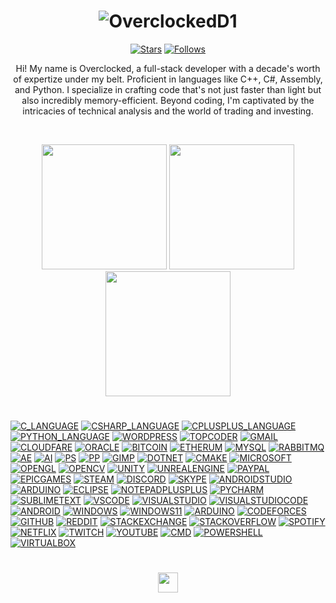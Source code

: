 <h1 align=center><img src="https://readme-typing-svg.demolab.com?font=Antos&size=50&pause=5000&color=0045F7&center=true&Center=true&repeat=true&width=512&height=128&lines=OverclockedD2" alt="OverclockedD1" /></h1>

<p align="center">
  <a href="https://github.com/OverclockedD2?tab=repositories&sort=stargazers">
    <img alt="Stars" title="Stars" src="https://custom-icon-badges.demolab.com/github/stars/OverclockedD2?color=55960c&style=for-the-badge&labelColor=488207&logo=star"/></a>
  <a href="https://github.com/OverclockedD2?tab=followers">
    <img alt="Follows" title="Follows" src="https://custom-icon-badges.demolab.com/github/followers/OverclockedD2?color=236ad3&labelColor=1155ba&style=for-the-badge&logo=person-add&label=Follow&logoColor=white"/></a>
</p>

<p align=center> Hi! My name is Overclocked, a full-stack developer with a decade's worth of expertize under my belt. Proficient in languages like C++, C#, Assembly, and Python. I specialize in crafting code that's not just faster than light but also incredibly memory-efficient. Beyond coding, I'm captivated by the intricacies of technical analysis and the world of trading and investing. </p>

<br />
<p align="center">
  <img height="200" src="https://github-readme-stats.vercel.app/api?username=overclockedd2&theme=yeblu&show_icons=true" />
  <img height="200" src="https://github-readme-stats.vercel.app/api/top-langs/?username=overclockedd2&theme=yeblu" />
  <img height="200" src="https://github-readme-streak-stats.herokuapp.com/?user=overclockedd2&theme=yeblu"/>
</p>

<h1></h1>
<a href="https://github.com/OverclockedD2"><img alt="C_LANGUAGE" src="https://img.shields.io/badge/C-00599C?style=for-the-badge&logo=c&logoColor=white"></a>
<a href="https://github.com/OverclockedD2"><img alt="CSHARP_LANGUAGE" src="https://img.shields.io/badge/C%23-239120?style=for-the-badge&logo=c-sharp&logoColor=white"></a>
<a href="https://github.com/OverclockedD2"><img alt="CPLUSPLUS_LANGUAGE" src="https://img.shields.io/badge/C%2B%2B-00599C?style=for-the-badge&logo=c%2B%2B&logoColor=white"></a>
<a href="https://github.com/OverclockedD2"><img alt="PYTHON_LANGUAGE" src="https://img.shields.io/badge/Python-FFD43B?style=for-the-badge&logo=python&logoColor=blue"></a>
<a href="https://github.com/OverclockedD2"><img alt="WORDPRESS" src="https://img.shields.io/badge/Wordpress-21759B?style=for-the-badge&logo=wordpress&logoColor=white"></a>
<a href="https://github.com/OverclockedD2"><img alt="TOPCODER" src="https://img.shields.io/badge/Topcoder-29A7DF?style=for-the-badge&logo=Topcoder&logoColor=white"></a>
<a href="https://github.com/OverclockedD2"><img alt="GMAIL" src="https://img.shields.io/badge/Gmail-D14836?style=for-the-badge&logo=gmail&logoColor=white"></a>
<a href="https://github.com/OverclockedD2"><img alt="CLOUDFARE" src="https://img.shields.io/badge/Cloudflare-F38020?style=for-the-badge&logo=Cloudflare&logoColor=white"></a>
<a href="https://github.com/OverclockedD2"><img alt="ORACLE" src="https://img.shields.io/badge/Oracle-F80000?style=for-the-badge&logo=oracle&logoColor=black"></a>
<a href="https://github.com/OverclockedD2"><img alt="BITCOIN" src="https://img.shields.io/badge/Bitcoin-000000?style=for-the-badge&logo=bitcoin&logoColor=white"></a>
<a href="https://github.com/OverclockedD2"><img alt="ETHERUM" src="https://img.shields.io/badge/Ethereum-3C3C3D?style=for-the-badge&logo=Ethereum&logoColor=white"></a>
<a href="https://github.com/OverclockedD2"><img alt="MYSQL" src="https://img.shields.io/badge/MySQL-005C84?style=for-the-badge&logo=mysql&logoColor=white"></a>
<a href="https://github.com/OverclockedD2"><img alt="RABBITMQ" src="https://img.shields.io/badge/rabbitmq-%23FF6600.svg?&style=for-the-badge&logo=rabbitmq&logoColor=white"></a>
<a href="https://github.com/OverclockedD2"><img alt="AE" src="https://img.shields.io/badge/Adobe%20after%20affects-CF96FD?style=for-the-badge&logo=Adobe%20after%20effects&logoColor=393665"></a>
<a href="https://github.com/OverclockedD2"><img alt="AI" src="https://img.shields.io/badge/Adobe%20Illustrator-FF9A00?style=for-the-badge&logo=adobe%20illustrator&logoColor=white"></a>
<a href="https://github.com/OverclockedD2"><img alt="PS" src="https://img.shields.io/badge/Adobe%20Photoshop-31A8FF?style=for-the-badge&logo=Adobe%20Photoshop&logoColor=black"></a>
<a href="https://github.com/OverclockedD2"><img alt="PP" src="https://img.shields.io/badge/Adobe%20Premiere%20Pro-9999FF?style=for-the-badge&logo=Adobe%20Premiere%20Pro&logoColor=white"></a>
<a href="https://github.com/OverclockedD2"><img alt="GIMP" src="https://img.shields.io/badge/gimp-5C5543?style=for-the-badge&logo=gimp&logoColor=white"></a>
<a href="https://github.com/OverclockedD2"><img alt="DOTNET" src="https://img.shields.io/badge/.NET-512BD4?style=for-the-badge&logo=dotnet&logoColor=white"></a>
<a href="https://github.com/OverclockedD2"><img alt="CMAKE" src="https://img.shields.io/badge/CMake-064F8C?style=for-the-badge&logo=cmake&logoColor=white"></a>
<a href="https://github.com/OverclockedD2"><img alt="MICROSOFT" src="https://img.shields.io/badge/Microsoft-666666?style=for-the-badge&logo=microsoft&logoColor=white"></a>
<a href="https://github.com/OverclockedD2"><img alt="OPENGL" src="https://img.shields.io/badge/OpenGL-FFFFFF?style=for-the-badge&logo=opengl"></a>
<a href="https://github.com/OverclockedD2"><img alt="OPENCV" src="https://img.shields.io/badge/OpenCV-27338e?style=for-the-badge&logo=OpenCV&logoColor=white"></a>
<a href="https://github.com/OverclockedD2"><img alt="UNITY" src="https://img.shields.io/badge/Unity-100000?style=for-the-badge&logo=unity&logoColor=white"></a>
<a href="https://github.com/OverclockedD2"><img alt="UNREALENGINE" src="https://img.shields.io/badge/-Unreal%20Engine-313131?style=for-the-badge&logo=unreal-engine&logoColor=white"></a>
<a href="https://github.com/OverclockedD2"><img alt="PAYPAL" src="https://img.shields.io/badge/PayPal-00457C?style=for-the-badge&logo=paypal&logoColor=white"></a>
<a href="https://github.com/OverclockedD2"><img alt="EPICGAMES" src="https://img.shields.io/badge/Epic%20Games-313131?style=for-the-badge&logo=Epic%20Games&logoColor=white"></a>
<a href="https://github.com/OverclockedD2"><img alt="STEAM" src="https://img.shields.io/badge/Steam-000000?style=for-the-badge&logo=steam&logoColor=white"></a>
<a href="https://github.com/OverclockedD2"><img alt="DISCORD" src="https://img.shields.io/badge/Discord-5865F2?style=for-the-badge&logo=discord&logoColor=white"></a>
<a href="https://github.com/OverclockedD2"><img alt="SKYPE" src="https://img.shields.io/badge/Skype-00AFF0?style=for-the-badge&logo=skype&logoColor=white"></a>
<a href="https://github.com/OverclockedD2"><img alt="ANDROIDSTUDIO" src="https://img.shields.io/badge/Android_Studio-3DDC84?style=for-the-badge&logo=android-studio&logoColor=white"></a>
<a href="https://github.com/OverclockedD2"><img alt="ARDUINO" src="https://img.shields.io/badge/Arduino_IDE-00979D?style=for-the-badge&logo=arduino&logoColor=white"></a>
<a href="https://github.com/OverclockedD2"><img alt="ECLIPSE" src="https://img.shields.io/badge/Eclipse-2C2255?style=for-the-badge&logo=eclipse&logoColor=white"></a>
<a href="https://github.com/OverclockedD2"><img alt="NOTEPADPLUSPLUS" src="https://img.shields.io/badge/Notepad++-90E59A.svg?style=for-the-badge&logo=notepad%2B%2B&logoColor=black"></a>
<a href="https://github.com/OverclockedD2"><img alt="PYCHARM" src="https://img.shields.io/badge/PyCharm-000000.svg?&style=for-the-badge&logo=PyCharm&logoColor=white"></a>
<a href="https://github.com/OverclockedD2"><img alt="SUBLIMETEXT" src="https://img.shields.io/badge/sublime_text-%23575757.svg?&style=for-the-badge&logo=sublime-text&logoColor=important"></a>
<a href="https://github.com/OverclockedD2"><img alt="VSCODE" src="https://img.shields.io/badge/VSCode-0078D4?style=for-the-badge&logo=visual%20studio%20code&logoColor=white"></a>
<a href="https://github.com/OverclockedD2"><img alt="VISUALSTUDIO" src="https://img.shields.io/badge/Visual_Studio-5C2D91?style=for-the-badge&logo=visual%20studio&logoColor=white"></a>
<a href="https://github.com/OverclockedD2"><img alt="VISUALSTUDIOCODE" src="https://img.shields.io/badge/Visual_Studio_Code-0078D4?style=for-the-badge&logo=visual%20studio%20code&logoColor=white"></a>
<a href="https://github.com/OverclockedD2"><img alt="ANDROID" src="https://img.shields.io/badge/Android-3DDC84?style=for-the-badge&logo=android&logoColor=white"></a>
<a href="https://github.com/OverclockedD2"><img alt="WINDOWS" src="https://img.shields.io/badge/Windows-0078D6?style=for-the-badge&logo=windows&logoColor=white"></a>
<a href="https://github.com/OverclockedD2"><img alt="WINDOWS11" src="https://img.shields.io/badge/Windows_11-0078d4?style=for-the-badge&logo=windows-11&logoColor=white"></a>
<a href="https://github.com/OverclockedD2"><img alt="ARDUINO" src="https://img.shields.io/badge/Arduino-00979D?style=for-the-badge&logo=Arduino&logoColor=white"></a>
<a href="https://github.com/OverclockedD2"><img alt="CODEFORCES" src="https://img.shields.io/badge/Codeforces-445f9d?style=for-the-badge&logo=Codeforces&logoColor=white"></a>
<a href="https://github.com/OverclockedD2"><img alt="GITHUB" src="https://img.shields.io/badge/GitHub-100000?style=for-the-badge&logo=github&logoColor=white"></a>
<a href="https://github.com/OverclockedD2"><img alt="REDDIT" src="https://img.shields.io/badge/Reddit-FF4500?style=for-the-badge&logo=reddit&logoColor=white"></a>
<a href="https://github.com/OverclockedD2"><img alt="STACKEXCHANGE" src="https://img.shields.io/badge/StackExchange-%23ffffff.svg?&style=for-the-badge&logo=StackExchange&logoColor=white"></a>
<a href="https://github.com/OverclockedD2"><img alt="STACKOVERFLOW" src="https://img.shields.io/badge/Stack_Overflow-FE7A16?style=for-the-badge&logo=stack-overflow&logoColor=white"></a>
<a href="https://github.com/OverclockedD2"><img alt="SPOTIFY" src="https://img.shields.io/badge/Spotify-1ED760?&style=for-the-badge&logo=spotify&logoColor=white"></a>
<a href="https://github.com/OverclockedD2"><img alt="NETFLIX" src="https://img.shields.io/badge/Netflix-E50914?style=for-the-badge&logo=netflix&logoColor=white"></a>
<a href="https://github.com/OverclockedD2"><img alt="TWITCH" src="https://img.shields.io/badge/Twitch-9146FF?style=for-the-badge&logo=twitch&logoColor=white"></a>
<a href="https://github.com/OverclockedD2"><img alt="YOUTUBE" src="https://img.shields.io/badge/YouTube-FF0000?style=for-the-badge&logo=youtube&logoColor=white"></a>
<a href="https://github.com/OverclockedD2"><img alt="CMD" src="https://img.shields.io/badge/windows%20terminal-4D4D4D?style=for-the-badge&logo=windows%20terminal&logoColor=white"></a>
<a href="https://github.com/OverclockedD2"><img alt="POWERSHELL" src="https://img.shields.io/badge/powershell-5391FE?style=for-the-badge&logo=powershell&logoColor=white"></a>
<a href="https://github.com/OverclockedD2"><img alt="VIRTUALBOX" src="https://img.shields.io/badge/VirtualBox-21416b?style=for-the-badge&logo=VirtualBox&logoColor=white"></a>
<h1></h1>

<p align=center><a href="https://discordapp.com/692793862875512862" alt="Discord" title="Discord"><img width="32px" src="https://static.vecteezy.com/system/resources/previews/018/930/500/original/discord-logo-discord-icon-transparent-free-png.png"/></a></p>
